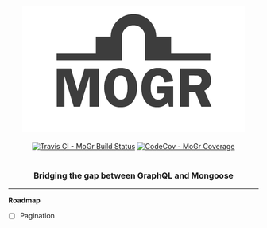 <div align="center">
  <img src="media/mogr.png?raw=true" />
  <br>
  <br>
  <a href="https://travis-ci.org/nicky-lenaers/mogr" title="Travis CI - MoGr Build Status"><img alt="Travis CI - MoGr Build Status" src="https://img.shields.io/travis/nicky-lenaers/mogr/master.svg?style=flat-square"></a>
  <a href="https://codecov.io/gh/nicky-lenaers/mogr" title="CodeCov - MoGr Coverage"><img alt="CodeCov - MoGr Coverage" src="https://img.shields.io/codecov/c/gh/nicky-lenaers/mogr/master.svg?style=flat-square"></a>
  <br>
  <br>
  <h3>Bridging the gap between GraphQL and Mongoose</h3>
</div>
<hr>

**Roadmap**
- [ ] Pagination
